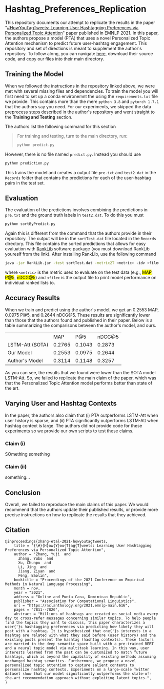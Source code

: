 # Hashtag_Preferences_Replication
This repository documents our attempt to replicate the results in the paper "[#HowYouTagTweets: Learning User Hashtagging Preferences via Personalized Topic Attention](https://aclanthology.org/2021.emnlp-main.616/)" paper published in EMNLP 2021. In this paper, the authors propose a model (PTA) that uses a novel Personalized Topic Attention mechanism to predict future user-hashtag engagement. This repository and set of directions is meant to supplement the author's repository. To follow along, you can navigate [here](https://github.com/polyusmart/Personalized-Hashtag-Preferences), download their source code, and copy our files into their main directory.


## Training the Model
When we followed the instructions in the repository linked above, we were met with several missing files and dependencies. To train the model you will first need to set up a conda environemnt the using the `requirements.txt` file we provide. This contains more than the mere `python 3.8` and `pytorch 1.7.1` that the authors say you need. For our experiments, we skipped the data preprocess steps described in the author's repository and went straight to the **Training and Testing** section.

The authors list the following command for this section
> For training and testing, turn to the main directory, run:
>```bash
>python predict.py
>```

However, there is no file named `predict.py`. Instead you should use 
```bash
python prediction.py
```

This trains the model and creates a output file `pre.txt` and `test2.dat` in the `Records` folder that contains the predictions for each of the user-hashtag pairs in the test set.

## Evaluation
The evaluation of the predictions involves combining the predictions in `pre.txt` and the ground truth labels in `test2.dat`. To do this you must

```bash
python sortByPredict.py
```

Again this is different from the command that the authors provide in their repository. The output will be in the `sortTest.dat` file located in the `Records` directory. This file contains the sorted predictions that allows for easy evaluation with [RankLib](https://sourceforge.net/p/lemur/wiki/RankLib/) software package (you must download RankLib youreslf from the link). After installing RankLib, use the following command

```bash
java -jar RankLib.jar -test sortTest.dat -metric2T <metric> -idv <file>
```

where `<metric>` is the metric used to evaluate on the test data (e.g., <mark>MAP</mark>, <mark>P@5</mark>, <mark>nDCG@5</mark>) and `<file>` is the output file to print model performance on individual ranked lists to.


## Accuracy Results

When we train and predict using the author's model, we get an 0.2553 MAP, 0.0975 P@5, and 0.2644 nDCG@5. These results are significantly lower than those that the authors found and published in their paper. Below is a table summarizing the comparisons between the author's model, and ours.
<center>
<table class="tg">
<tbody>
   <tr>
    <td></td>
    <td>MAP</td>
    <td>P@5</td>
    <td>nDCG@5</td>
  </tr>
   <tr>
    <td>LSTM-Att (SOTA)</td>
    <td>0.2765</td>
    <td>0.1043</td>
    <td>0.2873</td>
  </tr>
  <tr>
    <td>Our Model</td>
    <td>0.2553</td>
    <td>0.0975</td>
    <td>0.2644</td>
  </tr>
  <tr>
    <td>Author's Model</td>
    <td>0.3114</td>
    <td>0.1148</td>
    <td>0.3257</td>
  </tr>
</tbody>
</table>
</center>
As you can see, the results that we found were lower than the SOTA model LSTM-Att. So, we failed to replicate the main claim of the paper, which was that the Personalized Topic Attention model performs better than state of the art.

## Varying User and Hashtag Contexts
In the paper, the authors also claim that (i) PTA outperforms LSTM-Att when user history is sparse, and (ii) PTA significantly outperforms LSTM-Att when hashtag context is large. The authors did not provide code for these experiments so we provide our own scripts to test these claims.

### Claim (i)

SOmething something

### Claim (ii)

something...

## Conclusion

Overall, we failed to reproduce the main claims of this paper. We would recommend that the authors update their published results, or provide more precise instructions on how to replicate the results that they achieved.


## Citation

```
@inproceedings{zhang-etal-2021-howyoutagtweets,
    title = "{\#}{H}ow{Y}ou{T}ag{T}weets: Learning User Hashtagging Preferences via Personalized Topic Attention",
    author = "Zhang, Yuji  and
      Zhang, Yubo  and
      Xu, Chunpu  and
      Li, Jing  and
      Jiang, Ziyan  and
      Peng, Baolin",
    booktitle = "Proceedings of the 2021 Conference on Empirical Methods in Natural Language Processing",
    month = nov,
    year = "2021",
    address = "Online and Punta Cana, Dominican Republic",
    publisher = "Association for Computational Linguistics",
    url = "https://aclanthology.org/2021.emnlp-main.616",
    pages = "7811--7820",
    abstract = "Millions of hashtags are created on social media every day to cross-refer messages concerning similar topics. To help people find the topics they want to discuss, this paper characterizes a user{'}s hashtagging preferences via predicting how likely they will post with a hashtag. It is hypothesized that one{'}s interests in a hashtag are related with what they said before (user history) and the existing posts present the hashtag (hashtag contexts). These factors are married in the deep semantic space built with a pre-trained BERT and a neural topic model via multitask learning. In this way, user interests learned from the past can be customized to match future hashtags, which is beyond the capability of existing methods assuming unchanged hashtag semantics. Furthermore, we propose a novel personalized topic attention to capture salient contents to personalize hashtag contexts. Experiments on a large-scale Twitter dataset show that our model significantly outperforms the state-of-the-art recommendation approach without exploiting latent topics.",
}
